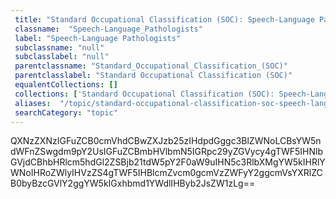 ```yaml
--- 
 title: "Standard Occupational Classification (SOC): Speech-Language Pathologists" 
 classname:  "Speech-Language_Pathologists" 
 label: "Speech-Language Pathologists" 
 subclassname: "null" 
 subclasslabel: "null" 
 parentclassname: "Standard_Occupational_Classification_(SOC)" 
 parentclasslabel: "Standard Occupational Classification (SOC)" 
 equalentCollections: [] 
 collections: ['Standard Occupational Classification (SOC): Speech-Language Pathologists']
 aliases:  "/topic/standard-occupational-classification-soc-speech-language-pathologists"  
 searchCategory: "topic" 
---
```

QXNzZXNzIGFuZCB0cmVhdCBwZXJzb25zIHdpdGggc3BlZWNoLCBsYW5ndWFnZSwgdm9pY2UsIGFuZCBmbHVlbmN5IGRpc29yZGVycy4gTWF5IHNlbGVjdCBhbHRlcm5hdGl2ZSBjb21tdW5pY2F0aW9uIHN5c3RlbXMgYW5kIHRlYWNoIHRoZWlyIHVzZS4gTWF5IHBlcmZvcm0gcmVzZWFyY2ggcmVsYXRlZCB0byBzcGVlY2ggYW5kIGxhbmd1YWdlIHByb2JsZW1zLg==